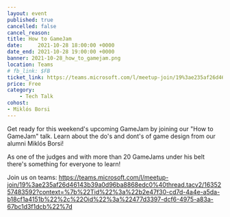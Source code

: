 ```yaml
---
layout: event
published: true
cancelled: false
cancel_reason:
title: How to GameJam
date:     2021-10-28 18:00:00 +0000
date_end: 2021-10-28 19:00:00 +0000
banner: 2021-10-28_how_to_gamejam.png
location: Teams
# fb_link: $FB
ticket_link: https://teams.microsoft.com/l/meetup-join/19%3ae235af26d46143b39a0d96ba8868edc0%40thread.tacv2/1635257483592?context=%7b%22Tid%22%3a%22b2e47f30-cd7d-4a4e-a5da-b18cf1a4151b%22%2c%22Oid%22%3a%22477d3397-dcf6-4975-a83a-67bc1d3f1dcb%22%7d
price: Free
category:
    - Tech Talk
cohost:
- Miklós Borsi
---
```


Get ready for this weekend's upcoming GameJam by joining our "How to GameJam" talk. Learn about the do's and dont's of game design from our alumni Miklós Borsi!

As one of the judges and with more than 20 GameJams under his belt there's something for everyone to learn!

Join us on teams: https://teams.microsoft.com/l/meetup-join/19%3ae235af26d46143b39a0d96ba8868edc0%40thread.tacv2/1635257483592?context=%7b%22Tid%22%3a%22b2e47f30-cd7d-4a4e-a5da-b18cf1a4151b%22%2c%22Oid%22%3a%22477d3397-dcf6-4975-a83a-67bc1d3f1dcb%22%7d
